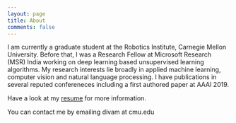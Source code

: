 ```yaml
---
layout: page
title: About
comments: false
---
```


I am currently a graduate student at the Robotics Institute, Carnegie Mellon University. Before that, I was a Research Fellow at Microsoft Research (MSR) India working on deep learning based unsupervised learning algorithms. My research interests lie broadly in applied machine learning, computer vision and natural language processing.  I have publications in several reputed confereneces including a first authored paper at AAAI 2019.

Have a look at my <a href="https://bit.ly/divamcv">resume</a> for more information.

You can contact me by emailing divam at cmu.edu
